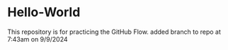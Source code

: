# Hello-World
This repository is for practicing the GitHub Flow.
added branch to repo at 7:43am on 9/9/2024

